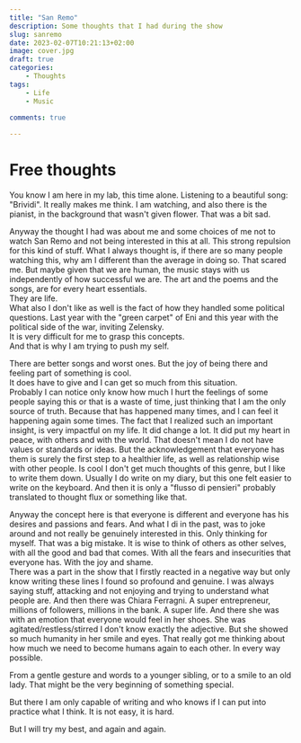 ```yaml
---
title: "San Remo"
description: Some thoughts that I had during the show
slug: sanremo
date: 2023-02-07T10:21:13+02:00
image: cover.jpg
draft: true
categories:
    - Thoughts
tags:
    - Life    
    - Music

comments: true
    
---
```


# Free thoughts

You know I am here in my lab, this time alone. Listening to a beautiful song: "Brividi". It really makes me think. I am watching, and also there is the pianist,
in the background that wasn't given flower. That was a bit sad.

Anyway the thought I had was about me and some choices of me not to watch San Remo and not being interested in this at all. This strong repulsion for this kind of stuff.
What I always thought is, if there are so many people watching this, why am I different than the average in doing so. That scared me. 
But maybe given that we are human, the music stays with us independently of how successful we are. The art and the poems and the songs, are for every heart
essentials.\
They are life.\
What also I don't like as well is the fact of how they handled some political questions. Last year with the "green carpet" of Eni and this year with the 
political side of the war, inviting Zelensky.\
It is very difficult for me to grasp this concepts. \
And that is why I am trying to push my self.

There are better songs and worst ones. But the joy of being there and feeling part of something is cool.\
It does have to give and I can get so much from this situation.\
Probably I can notice only know how much I hurt the feelings of some people saying this or that is a waste of time, just thinking that I am the only source of truth.
Because that has happened many times, and I can feel it happening again some times. The fact that I realized such an important insight, is very impactful on my life.
It did change a lot. It did put my heart in peace, with others and with the world. That doesn't mean I do not have values or standards or ideas. But the acknowledgement
that everyone has them is surely the first step to a healthier life, as well as relationship wise with other people.
Is cool I don't get much thoughts of this genre, but I like to write them down. Usually I do write on my diary, but this one felt easier to write on the keyboard.
And then it is only a "flusso di pensieri" probably translated to thought flux or something like that.

Anyway the concept here is that everyone is different and everyone has his desires and passions and fears. And what I di in the past, was to joke around and not really 
be genuinely interested in this. Only thinking for myself. That was a big mistake. It is wise to think of others as other selves, with all the good and bad that comes.
With all the fears and insecurities that everyone has. With the joy and shame. \
There was a part in the show that I firstly reacted in a negative way but only know writing these lines I found so profound and genuine. I was always saying stuff, 
attacking and not enjoying and trying to understand what people are. 
And then there was Chiara Ferragni. A super entrepreneur, millions of followers, millions in the bank. A super life. And there she was with an emotion that everyone would
feel in her shoes. She was agitated/restless/stirred I don't know exactly the adjective. But she showed so much humanity in her smile and eyes. That really got me thinking 
about how much we need to become humans again to each other. In every way possible. 

From a gentle gesture and words to a younger sibling, or to a smile to an old lady. That might be the very beginning of something special.

But there I am only capable of writing and who knows if I can put into practice what I think. It is not easy, it is hard.

But I will try my best, and again and again.

